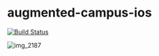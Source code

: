 # augmented-campus-ios

[![Build Status](https://travis-ci.org/SamuelSchepp/augmented-campus-ios.svg?branch=master)](https://travis-ci.org/SamuelSchepp/augmented-campus-ios)

![img_2187](https://user-images.githubusercontent.com/11752441/37728498-b1cffd02-2d3a-11e8-8543-b08d245cecc0.png)
